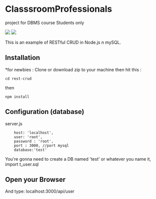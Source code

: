 # ClasssroomProfessionals
project for DBMS course Students only


<img src="https://raw.githubusercontent.com/madHEYsia/ClassroomFriends/master/screenshot.JPG" >
<img src="https://raw.githubusercontent.com/madHEYsia/ClassroomFriends/master/screenshot1.JPG" >

This is an example of RESTful CRUD in Node.js n mySQL.

## Installation
*for newbies : Clone or download zip to your machine then hit this :

    cd rest-crud

then

    npm install

## Configuration (database)
server.js

        host: 'localhost',
        user: 'root',
        password : 'root',
        port : 3000, //port mysql
        database:'test'



You're gonna need to create a DB named 'test' or whatever you name it,  import t_user.sql


## Open your Browser
And type: localhost:3000/api/user
